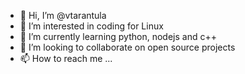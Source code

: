 - 👋 Hi, I’m @vtarantula
- 👀 I’m interested in coding for Linux
- 🌱 I’m currently learning python, nodejs and c++
- 💞️ I’m looking to collaborate on open source projects
- 📫 How to reach me ...

<!---
vtarantula/vtarantula is a ✨ special ✨ repository because its `README.md` (this file) appears on your GitHub profile.
You can click the Preview link to take a look at your changes.
--->
